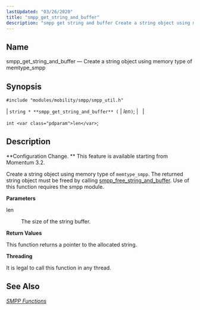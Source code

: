 ```yaml
---
lastUpdated: "03/26/2020"
title: "smpp_get_string_and_buffer"
description: "smpp get string and buffer Create a string object using memory type of memtype smpp string smpp get string and buffer len int len Configuration Change This feature is available starting from Momentum 3 2 Create a string object using memory type of memtype smpp The returned string object must..."
---
```


<a name="apis.smpp_get_string_and_buffer"></a> 
## Name

smpp_get_string_and_buffer — Create a string object using memory type of memtype_smpp

## Synopsis

`#include "modules/mobility/smpp/smpp_util.h"`

| `string * **smpp_get_string_and_buffer** (` | <var class="pdparam">len</var>`)`; |   |

`int <var class="pdparam">len</var>`;<a name="idp61390784"></a> 
## Description

**Configuration Change. ** This feature is available starting from Momentum 3.2.

Create a string object using memory type of `memtype_smpp`. The returned string object must be freed by calling [smpp_free_string_and_buffer](/momentum/3/3-api/apis-smpp-free-string-and-buffer). Use of this function requires the smpp module.

**<a name="idp61394800"></a> Parameters**

<dl class="variablelist">

<dt>len</dt>

<dd>

The size of the string buffer.

</dd>

</dl>

**<a name="idp61397520"></a> Return Values**

This function returns a pointer to the allocated string.

**<a name="idp61398464"></a> Threading**

It is legal to call this function in any thread.

<a name="idp61399568"></a> 
## See Also

[*SMPP Functions*](/momentum/3/3-api/smpp)